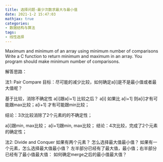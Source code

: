 ```yaml
---
title: 选择问题-最少次数求最大与最小值
date: 2021-1-2 15:47:03
mathjax: true
categories:
- 数据结构与算法
tags: 
- 线性选择
---
```


Maximum and minimum of an array using minimum number of comparisons
Write a C function to return minimum and maximum in an array. You program should make minimum number of comparisons.

解答思路：

法1: Pair Compare
目标：尽可能的减少比较，如何确定a[i]是不是最小值或者最大值呢？

基于比较，消除不确定性
a[i]跟a[i+1] 比较之后？
a[i] 如果比 a[i+1] 则a[i]才有可能跟max比较；a[i+1] 才有可能跟min比较；

结论：3次比较消除了2个元素的的不确定性；

a[i]跟min, max比较；
a[i+1]跟min, max比较；
结论：4次比较，完成了2个元素的确定性；

法2: Divide and Conquer
如果有两个元素？ 怎么选择最大值最小值？
如果有一个元素，怎么选择最大值最小值？
左半部分已经有了最大值，最小值；右半部分已经有了最小值最大值： 如何确定merge之后的最小值最大值？
